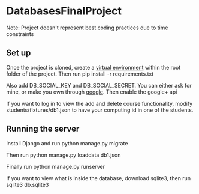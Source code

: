 # DatabasesFinalProject
Note: Project doesn't represent best coding practices due to time constraints

## Set up
Once the project is cloned, create a [virtual environment](https://docs.python.org/3/library/venv.html) within the root folder of the project.
Then run pip install -r requirements.txt

Also add DB_SOCIAL_KEY and DB_SOCIAL_SECRET. You can either ask for mine, or make you own through [google](https://console.developers.google.com/projectselector/apis/library?supportedpurview=project). Then enable the google+ api

If you want to log in to view the add and delete course functionality, modify students/fixtures/db1.json to have your computing id in one of the students.

## Running the server
Install Django and run python manage.py migrate

Then run python manage.py loaddata db1.json

Finally run python manage.py runserver

If you want to view what is inside the database, download sqlite3, then run sqlite3 db.sqlite3
